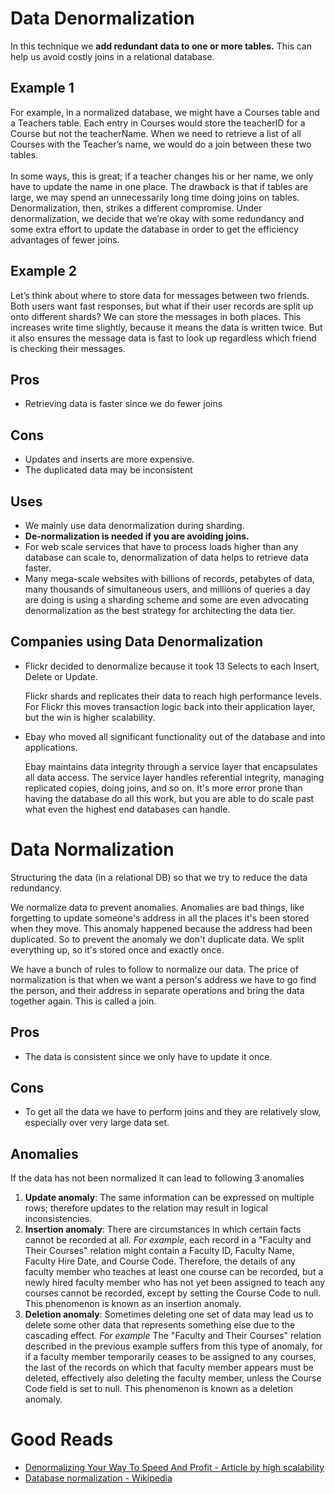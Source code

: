 <h1>Data Denormalization</h1>
  <p>In this technique we <b>add redundant data to one or more tables.</b>
    This can help us avoid costly joins in a relational database.
  </p>
  <h2>Example 1</h2>
    <p>For example, in a normalized database, we might have a Courses table and a Teachers table. Each entry in Courses would store the teacherID for a Course but not the teacherName. When we need to retrieve a list of all Courses with the Teacher’s name, we would do a join between these two tables. <br/><br/>
          In some ways, this is great; if a teacher changes his or her name, we only have to update the name in one place. 
          The drawback is that if tables are large, we may spend an unnecessarily long time doing joins on tables. 
          Denormalization, then, strikes a different compromise. Under denormalization, we decide that we’re okay with some redundancy and some extra effort to update the database in order to get the efficiency advantages of fewer joins. 
    </p>
  <h2>Example 2</h2>
    <p>Let’s think about where to store data for messages between two friends. Both users want fast responses, but what if their user records are split up onto different shards? We can store the messages in both places. This increases write time slightly, because it means the data is written twice. But it also ensures the message data is fast to look up regardless which  friend is checking their messages.</p>
  <h2>Pros</h2>
    <ul><li>Retrieving data is faster since we do fewer joins</li></ul>
  <h2>Cons</h2>
    <ul>
      <li>Updates and inserts are more expensive.</li>
      <li>The duplicated data may be inconsistent </li>
    </ul>
  <h2>Uses</h2>
    <ul>
      <li>We mainly use data denormalization during sharding.</li>
      <li><b>De-normalization is needed if you are avoiding joins.</b></li>
      <li>For web scale services that have to process loads higher than any database can scale to, denormalization of data helps to retrieve data faster.</li>
      <li>Many mega-scale websites with billions of records, petabytes of data, many thousands of simultaneous users, and millions of queries a day are doing is using a sharding scheme and some are even advocating denormalization as the best strategy for architecting the data tier.</li>
    </ul>
  <h2>Companies using Data Denormalization</h2>
  <ul>
    <li>Flickr decided to denormalize because it took 13 Selects to each Insert, Delete or Update.
      <p>Flickr shards and replicates their data to reach high performance levels. For Flickr this moves transaction logic back into their application layer, but the win is higher scalability.</p>
    </li>
    <li>Ebay who moved all significant functionality out of the database and into applications.
      <p>Ebay maintains data integrity through a service layer that encapsulates all data access. The service layer handles referential integrity, managing replicated copies, doing joins, and so on. It's more error prone than having the database do all this work, but you are able to do scale past what even the highest end databases can handle.</p>
    </li>
  </ul>
<h1>Data Normalization</h1>
  <p>Structuring the data (in a relational DB) so that we try to reduce the data redundancy.</p>
  <p>We normalize data to prevent anomalies. 
    Anomalies are bad things, like forgetting to update someone's address in all the places it's been stored when they move.
    This anomaly happened because the address had been duplicated. So to prevent the anomaly we don't duplicate data. 
    We split everything up, so it's stored once and exactly once. 
  </p>
  <p>We have a bunch of rules to follow to normalize our data. 
    The price of normalization is that when we want a person's address we have to go find the person, and their address in separate operations and bring the data together again. 
    This is called a join.
  </p>
  <h2>Pros</h2>
    <ul>
      <li>The data is consistent since we only have to update it once.</li>
    </ul>
  <h2>Cons</h2>
    <ul>
      <li>To get all the data we have to perform joins and they are relatively slow, especially over very large data set.</li>
    </ul>
  <h2>Anomalies</h2>
    <p>If the data has not been normalized it can lead to following 3 anomalies</p>
    <ol>
      <li><b>Update anomaly</b>:  The same information can be expressed on multiple rows; therefore updates to the relation may result in logical inconsistencies. </li>
      <li><b>Insertion anomaly</b>: There are circumstances in which certain facts cannot be recorded at all. <i>For example</i>, each record in a "Faculty and Their Courses" relation might contain a Faculty ID, Faculty Name, Faculty Hire Date, and Course Code. Therefore, the details of any faculty member who teaches at least one course can be recorded, but a newly hired faculty member who has not yet been assigned to teach any courses cannot be recorded, except by setting the Course Code to null. This phenomenon is known as an insertion anomaly.</li>
      <li><b>Deletion anomaly</b>: Sometimes deleting one set of data may lead us to delete some other data that represents something else due to the cascading effect. <i>For example</i> The "Faculty and Their Courses" relation described in the previous example suffers from this type of anomaly, for if a faculty member temporarily ceases to be assigned to any courses, the last of the records on which that faculty member appears must be deleted, effectively also deleting the faculty member, unless the Course Code field is set to null. This phenomenon is known as a deletion anomaly.</li>
    </ol>
<h1>Good Reads</h1>
  <ul>
    <li><a href="http://highscalability.com/blog/2007/8/16/scaling-secret-2-denormalizing-your-way-to-speed-and-profit.html">Denormalizing Your Way To Speed And Profit - Article by high scalability</a> </li>
    <li><a href="https://en.wikipedia.org/wiki/Database_normalization">Database normalization - Wikipedia</a></li>
  </ul>
